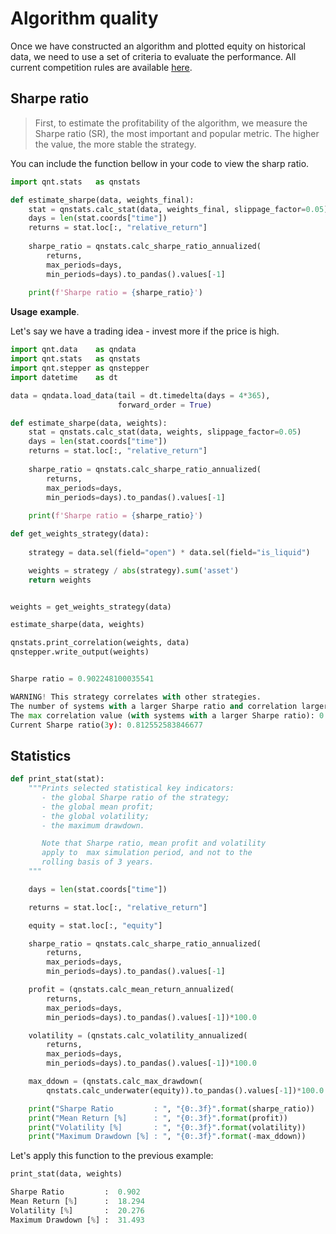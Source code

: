 # Algorithm quality

Once we have constructed an algorithm and plotted equity on historical data, we need to use a set of criteria to evaluate the performance. All current competition rules are available [here](https://quantiacs.io/contest).

## Sharpe ratio
>First, to estimate the profitability of the algorithm, we measure the Sharpe ratio (SR), the most important and popular metric. The higher the value, the more stable the strategy.

You can include the function bellow in your code to view the sharp ratio. 

```python
import qnt.stats   as qnstats

def estimate_sharpe(data, weights_final):
    stat = qnstats.calc_stat(data, weights_final, slippage_factor=0.05)
    days = len(stat.coords["time"])
    returns = stat.loc[:, "relative_return"]
    
    sharpe_ratio = qnstats.calc_sharpe_ratio_annualized(
        returns,
        max_periods=days,
        min_periods=days).to_pandas().values[-1]
    
    print(f'Sharpe ratio = {sharpe_ratio}')
```
**Usage** **example**. 

Let's say we have a trading idea - invest more if the price is high.

```python
import qnt.data    as qndata
import qnt.stats   as qnstats
import qnt.stepper as qnstepper
import datetime    as dt

data = qndata.load_data(tail = dt.timedelta(days = 4*365),
                        forward_order = True)

def estimate_sharpe(data, weights):
    stat = qnstats.calc_stat(data, weights, slippage_factor=0.05)
    days = len(stat.coords["time"])
    returns = stat.loc[:, "relative_return"]
    
    sharpe_ratio = qnstats.calc_sharpe_ratio_annualized(
        returns,
        max_periods=days,
        min_periods=days).to_pandas().values[-1]
    
    print(f'Sharpe ratio = {sharpe_ratio}')

def get_weights_strategy(data):
    
    strategy = data.sel(field="open") * data.sel(field="is_liquid")

    weights = strategy / abs(strategy).sum('asset')
    return weights


weights = get_weights_strategy(data)

estimate_sharpe(data, weights)

qnstats.print_correlation(weights, data)
qnstepper.write_output(weights)
```
```python

Sharpe ratio = 0.902248100035541

WARNING! This strategy correlates with other strategies.
The number of systems with a larger Sharpe ratio and correlation larger than 0.8: 1
The max correlation value (with systems with a larger Sharpe ratio): 0.9027474076009878
Current Sharpe ratio(3y): 0.812552583846677
```

## Statistics

```python
def print_stat(stat):
    """Prints selected statistical key indicators:
       - the global Sharpe ratio of the strategy;
       - the global mean profit;
       - the global volatility;
       - the maximum drawdown.

       Note that Sharpe ratio, mean profit and volatility
       apply to  max simulation period, and not to the
       rolling basis of 3 years.
    """

    days = len(stat.coords["time"])

    returns = stat.loc[:, "relative_return"]

    equity = stat.loc[:, "equity"]

    sharpe_ratio = qnstats.calc_sharpe_ratio_annualized(
        returns,
        max_periods=days,
        min_periods=days).to_pandas().values[-1]

    profit = (qnstats.calc_mean_return_annualized(
        returns,
        max_periods=days,
        min_periods=days).to_pandas().values[-1])*100.0

    volatility = (qnstats.calc_volatility_annualized(
        returns,
        max_periods=days,
        min_periods=days).to_pandas().values[-1])*100.0

    max_ddown = (qnstats.calc_max_drawdown(
        qnstats.calc_underwater(equity)).to_pandas().values[-1])*100.0

    print("Sharpe Ratio         : ", "{0:.3f}".format(sharpe_ratio))
    print("Mean Return [%]      : ", "{0:.3f}".format(profit))
    print("Volatility [%]       : ", "{0:.3f}".format(volatility))
    print("Maximum Drawdown [%] : ", "{0:.3f}".format(-max_ddown))
```
Let's apply this function to the previous example:

```python
print_stat(data, weights)
```

```python
Sharpe Ratio         :  0.902
Mean Return [%]      :  18.294
Volatility [%]       :  20.276
Maximum Drawdown [%] :  31.493
```
